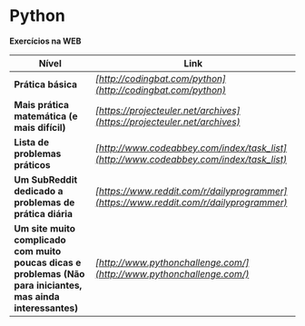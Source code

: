 # Python


**Exercícios na WEB**

Nível | Link 
--- | --- 
**Prática básica** | *[http://codingbat.com/python](http://codingbat.com/python)* 
**Mais prática matemática (e mais difícil)** | *[https://projecteuler.net/archives](https://projecteuler.net/archives)* 
**Lista de problemas práticos** | *[http://www.codeabbey.com/index/task_list](http://www.codeabbey.com/index/task_list)* 
**Um SubReddit dedicado a problemas de prática diária** | *[https://www.reddit.com/r/dailyprogrammer](https://www.reddit.com/r/dailyprogrammer)* 
**Um site muito complicado com muito poucas dicas e problemas (Não para iniciantes, mas ainda interessantes)** | *[http://www.pythonchallenge.com/](http://www.pythonchallenge.com/)*
